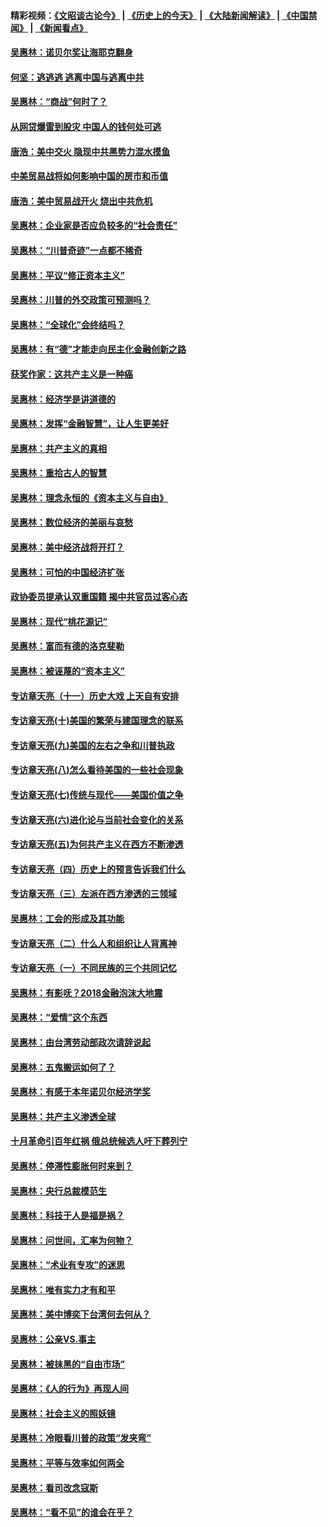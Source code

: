 #### 精彩视频：[《文昭谈古论今》](http://45.32.25.56/wenzhao) | [《历史上的今天》](http://45.32.25.56/today-in-history) | [《大陆新闻解读》](http://45.32.25.56/ntdtv-comedy) | [《中国禁闻》](http://45.32.25.56/ntdtv-news) | [《新闻看点》](http://45.32.25.56/news-insight) 

 #### [吴惠林：诺贝尔奖让海耶克翻身](../pages/nsc423/n10890049.md?t=02060631) 

#### [何坚：逃逃逃 逃离中国与逃离中共](../pages/nsc423/n10592891.md?t=02060631) 

#### [吴惠林：“商战”何时了？](../pages/nsc423/n10573558.md?t=02060631) 

#### [从网贷爆雷到股灾 中国人的钱何处可逃](../pages/nsc423/n10572800.md?t=02060631) 

#### [唐浩：美中交火 隐现中共黑势力混水摸鱼](../pages/nsc423/n10544040.md?t=02060631) 

#### [中美贸易战将如何影响中国的房市和币值](../pages/nsc423/n10543697.md?t=02060631) 

#### [唐浩：美中贸易战开火 烧出中共危机](../pages/nsc423/n10540126.md?t=02060631) 

#### [吴惠林：企业家是否应负较多的“社会责任”](../pages/nsc423/n10535022.md?t=02060631) 

#### [吴惠林：“川普奇迹”一点都不稀奇](../pages/nsc423/n10512808.md?t=02060631) 

#### [吴惠林：平议“修正资本主义”](../pages/nsc423/n10495724.md?t=02060631) 

#### [吴惠林：川普的外交政策可预测吗？](../pages/nsc423/n10462387.md?t=02060631) 

#### [吴惠林：“全球化”会终结吗？](../pages/nsc423/n10452838.md?t=02060631) 

#### [吴惠林：有“德”才能走向民主化金融创新之路](../pages/nsc423/n10432292.md?t=02060631) 

#### [获奖作家：这共产主义是一种癌](../pages/nsc423/n10431541.md?t=02060631) 

#### [吴惠林：经济学是讲道德的](../pages/nsc423/n10398014.md?t=02060631) 

#### [吴惠林：发挥“金融智慧”，让人生更美好](../pages/nsc423/n10375019.md?t=02060631) 

#### [吴惠林：共产主义的真相](../pages/nsc423/n10351394.md?t=02060631) 

#### [吴惠林：重拾古人的智慧](../pages/nsc423/n10337691.md?t=02060631) 

#### [吴惠林：理念永恒的《资本主义与自由》](../pages/nsc423/n10316274.md?t=02060631) 

#### [吴惠林：数位经济的美丽与哀愁](../pages/nsc423/n10292946.md?t=02060631) 

#### [吴惠林：美中经济战将开打？](../pages/nsc423/n10258825.md?t=02060631) 

#### [吴惠林：可怕的中国经济扩张](../pages/nsc423/n10219147.md?t=02060631) 

#### [政协委员提承认双重国籍 揭中共官员过客心态](../pages/nsc423/n10208809.md?t=02060631) 

#### [吴惠林：现代“桃花源记”](../pages/nsc423/n10185234.md?t=02060631) 

#### [吴惠林：富而有德的洛克斐勒](../pages/nsc423/n10142264.md?t=02060631) 

#### [吴惠林：被诬蔑的“资本主义”](../pages/nsc423/n10124816.md?t=02060631) 

#### [专访章天亮（十一）历史大戏 上天自有安排](../pages/nsc423/n10094905.md?t=02060631) 

#### [专访章天亮(十)美国的繁荣与建国理念的联系](../pages/nsc423/n10094899.md?t=02060631) 

#### [专访章天亮(九)美国的左右之争和川普执政](../pages/nsc423/n10094889.md?t=02060631) 

#### [专访章天亮(八)怎么看待美国的一些社会现象](../pages/nsc423/n10094857.md?t=02060631) 

#### [专访章天亮(七)传统与现代——美国价值之争](../pages/nsc423/n10093140.md?t=02060631) 

#### [专访章天亮(六)进化论与当前社会变化的关系](../pages/nsc423/n10092036.md?t=02060631) 

#### [专访章天亮(五)为何共产主义在西方不断渗透](../pages/nsc423/n10083620.md?t=02060631) 

#### [专访章天亮（四）历史上的预言告诉我们什么](../pages/nsc423/n10083606.md?t=02060631) 

#### [专访章天亮（三）左派在西方渗透的三领域](../pages/nsc423/n10081115.md?t=02060631) 

#### [吴惠林：工会的形成及其功能](../pages/nsc423/n10080633.md?t=02060631) 

#### [专访章天亮（二）什么人和组织让人背离神](../pages/nsc423/n10076637.md?t=02060631) 

#### [专访章天亮（一）不同民族的三个共同记忆](../pages/nsc423/n10074188.md?t=02060631) 

#### [吴惠林：有影呒？2018金融泡沫大地震](../pages/nsc423/n10040534.md?t=02060631) 

#### [吴惠林：“爱情”这个东西](../pages/nsc423/n10019423.md?t=02060631) 

#### [吴惠林：由台湾劳动部政次请辞说起](../pages/nsc423/n9979679.md?t=02060631) 

#### [吴惠林：五鬼搬运如何了？](../pages/nsc423/n9925338.md?t=02060631) 

#### [吴惠林：有感于本年诺贝尔经济学奖](../pages/nsc423/n9871883.md?t=02060631) 

#### [吴惠林：共产主义渗透全球](../pages/nsc423/n9812748.md?t=02060631) 

#### [十月革命引百年红祸 俄总统候选人吁下葬列宁](../pages/nsc423/n9810182.md?t=02060631) 

#### [吴惠林：停滞性膨胀何时来到？](../pages/nsc423/n9764136.md?t=02060631) 

#### [吴惠林：央行总裁模范生](../pages/nsc423/n9728134.md?t=02060631) 

#### [吴惠林：科技于人是福是祸？](../pages/nsc423/n9672982.md?t=02060631) 

#### [吴惠林：问世间，汇率为何物？](../pages/nsc423/n9621788.md?t=02060631) 

#### [吴惠林：“术业有专攻”的迷思](../pages/nsc423/n9580363.md?t=02060631) 

#### [吴惠林：唯有实力才有和平](../pages/nsc423/n9529599.md?t=02060631) 

#### [吴惠林：美中博奕下台湾何去何从？](../pages/nsc423/n9483598.md?t=02060631) 

#### [吴惠林：公亲VS.事主](../pages/nsc423/n9425637.md?t=02060631) 

#### [吴惠林：被抹黑的“自由市场”](../pages/nsc423/n9351545.md?t=02060631) 

#### [吴惠林：《人的行为》再现人间](../pages/nsc423/n9296339.md?t=02060631) 

#### [吴惠林：社会主义的照妖镜](../pages/nsc423/n9243460.md?t=02060631) 

#### [吴惠林：冷眼看川普的政策“发夹弯”](../pages/nsc423/n9120684.md?t=02060631) 

#### [吴惠林：平等与效率如何两全](../pages/nsc423/n9075430.md?t=02060631) 

#### [吴惠林：看司改念寇斯](../pages/nsc423/n9024915.md?t=02060631) 

#### [吴惠林：“看不见”的谁会在乎？](../pages/nsc423/n8977488.md?t=02060631) 

